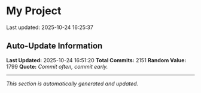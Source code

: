 # My Project


Last updated: 2025-10-24 16:25:37














































































































































































































































































































































































































































































































































































































































































































































































































































































































































































































































































































































































































































































































































































































































































































































































































































































































































































































































































































































































































































































































































































































































































































































































































































































































































































































































## Auto-Update Information

**Last Updated:** 2025-10-24 16:51:20
**Total Commits:** 2151
**Random Value:** 1799
**Quote:** _Commit often, commit early._

---
_This section is automatically generated and updated._